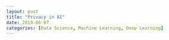 ```yaml
---
layout: post
title: "Privacy in AI"
date: 2019-06-07
categories: [Data Science, Machine Learning, Deep Learning]
---
```




